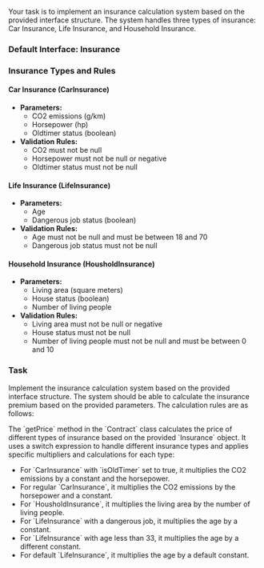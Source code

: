 Your task is to implement an insurance calculation system based on the provided interface structure. The system handles
three types of insurance: Car Insurance, Life Insurance, and Household Insurance.

### Default Interface: Insurance

### Insurance Types and Rules

#### Car Insurance (CarInsurance)

- **Parameters:**
    - CO2 emissions (g/km)
    - Horsepower (hp)
    - Oldtimer status (boolean)
- **Validation Rules:**
    - CO2 must not be null
    - Horsepower must not be null or negative
    - Oldtimer status must not be null

#### Life Insurance (LifeInsurance)

- **Parameters:**
    - Age
    - Dangerous job status (boolean)
- **Validation Rules:**
    - Age must not be null and must be between 18 and 70
    - Dangerous job status must not be null

#### Household Insurance (HousholdInsurance)

- **Parameters:**
    - Living area (square meters)
    - House status (boolean)
    - Number of living people
- **Validation Rules:**
    - Living area must not be null or negative
    - House status must not be null
    - Number of living people must not be null and must be between 0 and 10

### Task

Implement the insurance calculation system based on the provided interface structure. The system should be able to
calculate the insurance premium based on the provided parameters. The calculation rules are as follows:

The \`getPrice\` method in the \`Contract\` class calculates the price of different types of insurance based on the provided
\`Insurance\` object. It uses a switch expression to handle different insurance types and applies specific multipliers and
calculations for each type:

- For \`CarInsurance\` with \`isOldTimer\` set to true, it multiplies the CO2 emissions by a constant and the
  horsepower.
- For regular \`CarInsurance\`, it multiplies the CO2 emissions by the horsepower and a constant.
- For \`HousholdInsurance\`, it multiplies the living area by the number of living people.
- For \`LifeInsurance\` with a dangerous job, it multiplies the age by a constant.
- For \`LifeInsurance\` with age less than 33, it multiplies the age by a different constant.
- For default \`LifeInsurance\`, it multiplies the age by a default constant.
